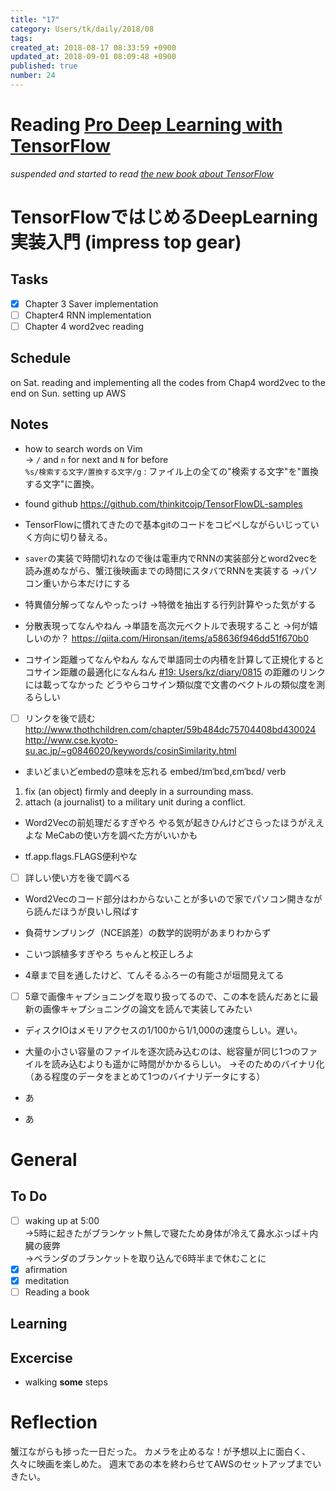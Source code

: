 ```yaml
---
title: "17"
category: Users/tk/daily/2018/08
tags: 
created_at: 2018-08-17 08:33:59 +0900
updated_at: 2018-09-01 08:09:48 +0900
published: true
number: 24
---
```


# Reading [Pro Deep Learning with TensorFlow](http://opencarts.org/sachlaptrinh/pdf/28567.pdf)

*suspended and started to read [the new book about TensorFlow](http://amzn.asia/4BW0j4x)*

# TensorFlowではじめるDeepLearning実装入門 (impress top gear) 
## Tasks
- [x] Chapter 3 Saver implementation
- [ ] Chapter4 RNN implementation
- [ ] Chapter 4 word2vec reading

## Schedule
on Sat. reading and implementing all the codes from Chap4 word2vec to the end
on Sun. setting up AWS

## Notes
- how to search words on Vim  
-> `/` and `n` for next and `N` for before  
`%s/検索する文字/置換する文字/g` : ファイル上の全ての"検索する文字"を"置換する文字"に置換。

- found github
https://github.com/thinkitcojp/TensorFlowDL-samples

- TensorFlowに慣れてきたので基本gitのコードをコピペしながらいじっていく方向に切り替える。

- `saver`の実装で時間切れなので後は電車内でRNNの実装部分とword2vecを読み進めながら、蟹江後映画までの時間にスタバでRNNを実装する
→パソコン重いから本だけにする

- 特異値分解ってなんやったっけ
→特徴を抽出する行列計算やった気がする

- 分散表現ってなんやねん
→単語を高次元ベクトルで表現すること
→何が嬉しいのか？
https://qiita.com/Hironsan/items/a58636f946dd51f670b0

- コサイン距離ってなんやねん
なんで単語同士の内積を計算して正規化するとコサイン距離の最適化になんねん
[#19:  Users/kz/diary/0815](/posts/19) の距離のリンクには載ってなかった
どうやらコサイン類似度で文書のベクトルの類似度を測るらしい
- [ ] リンクを後で読む
http://www.thothchildren.com/chapter/59b484dc75704408bd430024
http://www.cse.kyoto-su.ac.jp/~g0846020/keywords/cosinSimilarity.html

- まいどまいどembedの意味を忘れる
embed/ɪmˈbɛd,ɛmˈbɛd/
verb
1.  fix (an object) firmly and deeply in a surrounding mass.
1. attach (a journalist) to a military unit during a conflict.

- Word2Vecの前処理だるすぎやろ
やる気が起きひんけどさらったほうがええよな
MeCabの使い方を調べた方がいいかも

- tf.app.flags.FLAGS便利やな
- [ ] 詳しい使い方を後で調べる

- Word2Vecのコード部分はわからないことが多いので家でパソコン開きながら読んだほうが良いし飛ばす
- 負荷サンプリング（NCE誤差）の数学的説明があまりわからず
- こいつ誤植多すぎやろ ちゃんと校正しろよ

- 4章まで目を通したけど、てんそるふろーの有能さが垣間見えてる

- [ ] 5章で画像キャプショニングを取り扱ってるので、この本を読んだあとに最新の画像キャプショニングの論文を読んで実装してみたい

- ディスクIOはメモリアクセスの1/100から1/1,000の速度らしい。遅い。
- 大量の小さい容量のファイルを逐次読み込むのは、総容量が同じ1つのファイルを読み込むよりも遥かに時間がかかるらしい。
→そのためのバイナリ化（ある程度のデータをまとめて1つのバイナリデータにする）

- あ
- あ

# General
## To Do
- [ ] waking up at 5:00  
→5時に起きたがブランケット無しで寝たため身体が冷えて鼻水ぶっぱ＋内臓の疲弊  
→ベランダのブランケットを取り込んで6時半まで休むことに
- [x] afirmation
- [x] meditation
- [ ] Reading a book

## Learning

## Excercise
* walking **some** steps

# Reflection
蟹江ながらも捗った一日だった。
カメラを止めるな！が予想以上に面白く、久々に映画を楽しめた。
週末であの本を終わらせてAWSのセットアップまでいきたい。
